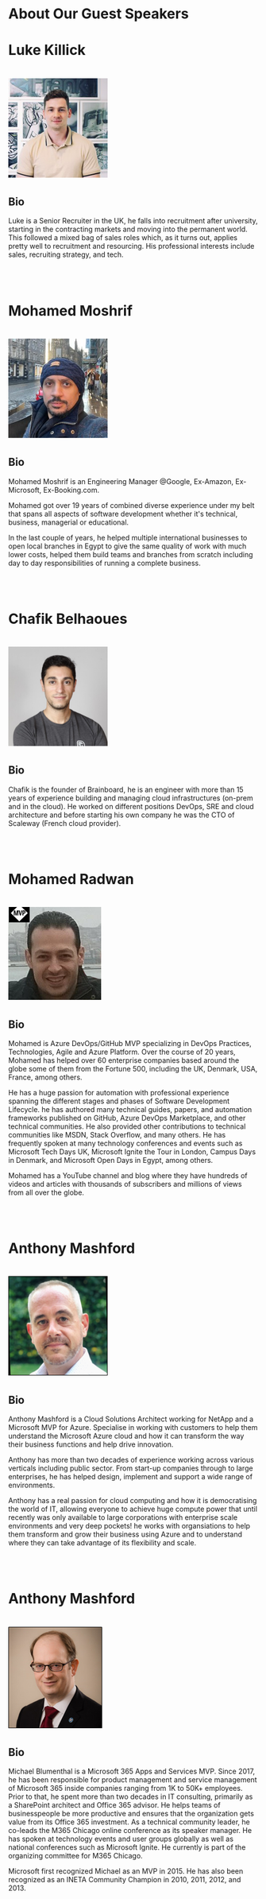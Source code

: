 # About Our Guest Speakers
# Luke Killick
![Luke Killick](../../images/speakers/luke-killick.png) 
============

Bio
---

Luke is a Senior Recruiter in the UK, he falls into recruitment after university, starting in the contracting markets and moving into the permanent world. This followed a mixed bag of sales roles which, as it turns out, applies pretty well to recruitment and resourcing. His professional interests include sales, recruiting strategy, and tech.

<br></br>
# Mohamed Moshrif

![Mohamed Moshrif](../../images/speakers/mohamed-moshrif.png)
=============

Bio
---

Mohamed Moshrif is an Engineering Manager @Google, Ex-Amazon, Ex-Microsoft, Ex-Booking.com. 

Mohamed got over 19 years of combined diverse experience under my belt that spans all aspects of software development whether it's technical, business, managerial or educational.

In the last couple of years, he helped multiple international businesses to open local branches in Egypt to give the same quality of work with much lower costs, helped them build teams and branches from scratch including day to day responsibilities of running a complete business.


<br></br>
# Chafik Belhaoues
![Chafik Belhaoues](../../images/speakers/chafik-belhaoues.png)
=============

Bio
---

Chafik is the founder of Brainboard, he is an engineer with more than 15 years of experience building and managing cloud infrastructures (on-prem and in the cloud). He worked on different positions DevOps, SRE and cloud architecture and before starting his own company he was the CTO of Scaleway (French cloud provider).

<br></br>
# Mohamed Radwan
![Mohamed Radwan](../../images/speakers/mohamed-radwan.png)
=============

Bio
---

Mohamed is Azure DevOps/GitHub MVP specializing in DevOps Practices, Technologies, Agile and Azure Platform. Over the course of 20 years, Mohamed has helped over 60 enterprise companies based around the globe some of them from the Fortune 500, including the UK, Denmark, USA, France, among others. 

He has a huge passion for automation with professional experience spanning the different stages and phases of Software Development Lifecycle. he has authored many technical guides, papers, and automation frameworks published on GitHub, Azure DevOps Marketplace, and other technical communities. He also provided other contributions to technical communities like MSDN, Stack Overflow, and many others. He has frequently spoken at many technology conferences and events such as Microsoft Tech Days UK, Microsoft Ignite the Tour in London, Campus Days in Denmark, and Microsoft Open Days in Egypt, among others.

Mohamed has a YouTube channel and blog where they have hundreds of videos and articles with thousands of subscribers and millions of views from all over the globe.

<br></br>
# Anthony Mashford
![Anthony Mashford](../../images/speakers/anthony-mashford.png)
=============

Bio
---

Anthony Mashford is a Cloud Solutions Architect working for NetApp and a Microsoft MVP for Azure. Specialise in working with customers to help them understand the Microsoft Azure cloud and how it can transform the way their business functions and help drive innovation.

Anthony has more than two decades of experience working across various verticals including public sector. From start-up companies through to large enterprises, he has helped design, implement and support a wide range of environments.

Anthony has a real passion for cloud computing and how it is democratising the world of IT, allowing everyone to achieve huge compute power that until recently was only available to large corporations with enterprise scale environments and very deep pockets! he works with organsiations to help them transform and grow their business using Azure and to understand where they can take advantage of its flexibility and scale.

<br></br>

# Anthony Mashford
![Michael Blumenthal](../../images/speakers/michael-blumenthal.png)
=============

Bio
---

Michael Blumenthal is a Microsoft 365 Apps and Services MVP. Since 2017, he has been responsible for product management and service management of Microsoft 365 inside companies ranging from 1K to 50K+ employees. Prior to that, he spent more than two decades in IT consulting, primarily as a SharePoint architect and Office 365 advisor. He helps teams of businesspeople be more productive and ensures that the organization gets value from its Office 365 investment. As a technical community leader, he co-leads the M365 Chicago online conference as its speaker manager. He has spoken at technology events and user groups globally as well as national conferences such as Microsoft Ignite. He currently is part of the organizing committee for M365 Chicago.

Microsoft first recognized Michael as an MVP in 2015. He has also been recognized as an INETA Community Champion in 2010, 2011, 2012, and 2013.

<br></br>
